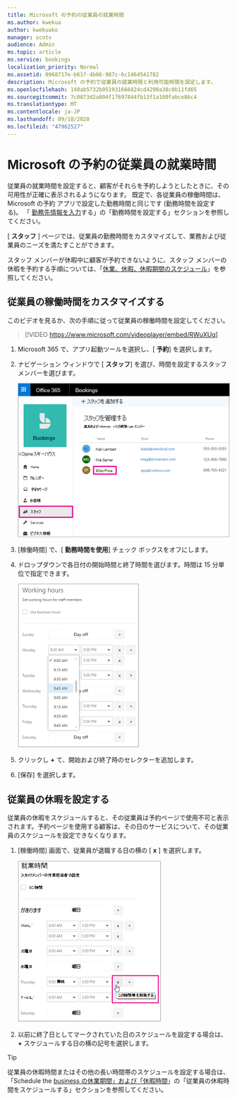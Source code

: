 ```yaml
---
title: Microsoft の予約の従業員の就業時間
ms.author: kwekua
author: kwekuako
manager: scotv
audience: Admin
ms.topic: article
ms.service: bookings
localization_priority: Normal
ms.assetid: 0968717e-b61f-4b06-987c-6c1464541782
description: Microsoft の予約で従業員の就業時間と利用可能時間を設定します。
ms.openlocfilehash: 140ab5732b051931666824cd4290a38c0b11fd65
ms.sourcegitcommit: 7c0873d2a804f17697844fb13f1a100fabce86c4
ms.translationtype: MT
ms.contentlocale: ja-JP
ms.lasthandoff: 09/18/2020
ms.locfileid: "47962527"
---
```

# <a name="employee-working-hours-in-microsoft-bookings"></a>Microsoft の予約の従業員の就業時間

従業員の就業時間を設定すると、顧客がそれらを予約しようとしたときに、その可用性が正確に表示されるようになります。 既定で、各従業員の稼働時間は、Microsoft の予約 アプリで設定した勤務時間と同じです (勤務時間を設定する)。 「 [勤務先情報を入力](enter-business-information.md#set-your-business-hours)する」の「勤務時間を設定する」セクションを参照してください。

[ **スタッフ** ] ページでは、従業員の勤務時間をカスタマイズして、業務および従業員のニーズを満たすことができます。

スタッフ メンバーが休暇中に顧客が予約できないように、スタッフ メンバーの休暇を予約する手順については、「[休業、休暇、休暇期間のスケジュール](schedule-closures-time-off-vacation.md)」を参照してください。

## <a name="customize-employee-working-hours"></a>従業員の稼働時間をカスタマイズする

このビデオを見るか、次の手順に従って従業員の稼働時間を設定してください。

> [!VIDEO https://www.microsoft.com/videoplayer/embed/RWuXUq]

1. Microsoft 365 で、アプリ起動ツールを選択し、[ **予約**] を選択します。

1. ナビゲーション ウィンドウで [ **スタッフ**] を選び、時間を設定するスタッフ メンバーを選びます。

   ![名前が強調表示された予約スタッフ画面の画像](../media/bookings-staff-name-highlight.png)

1. [稼働時間] で、[ **勤務時間を使用**] チェック ボックスをオフにします。

1. ドロップダウンで各日付の開始時間と終了時間を選びます。時間は 15 分単位で指定できます。

   ![予約スタッフの勤務時間画面の画像](../media/bookings-staff-hours.png)

1. クリックし **+** て、開始および終了時のセレクターを追加します。

1. [保存] を選択します。

## <a name="set-an-employees-days-off"></a>従業員の休暇を設定する

従業員の休暇をスケジュールすると、その従業員は予約ページで使用不可と表示されます。予約ページを使用する顧客は、その日のサービスについて、その従業員のスケジュールを設定できなくなります。

1. [稼働時間] 画面で、従業員が退職する日の横の [ **x** ] を選択します。

   ![[X] ボタンの上にマウスを置いた場合の予約スタッフの勤務時間画面の画像](../media/bookings-staff-time-off.png)

1. 以前に終了日としてマークされていた日のスケジュールを設定する場合は、 **+** スケジュールする日の横の記号を選択します。

> [!TIP]
> 従業員の休暇時間またはその他の長い時間帯のスケジュールを設定する場合は、「Schedule the [business の休業期間」および「休暇時間](schedule-closures-time-off-vacation.md#schedule-employee-time-off)」の「従業員の休暇時間をスケジュールする」セクションを参照してください。
